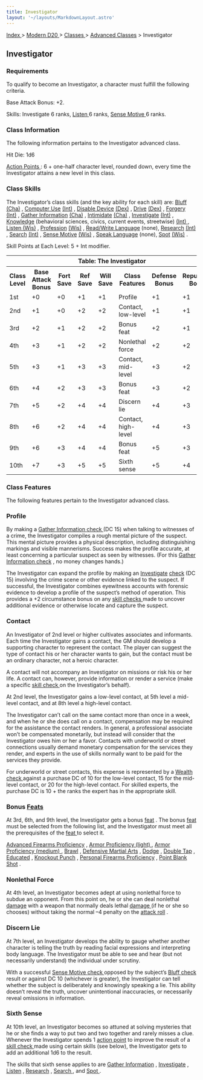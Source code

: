 ```yaml
---
title: Investigator
layout: '~/layouts/MarkdownLayout.astro'
---
```


[ Index ](/) > [ Modern D20 ](/modern.d20.srd) > [ Classes ](/modern.d20.srd/classes) > [ Advanced Classes](/modern.d20.srd/classes/advanced) > Investigator

##  Investigator

###  Requirements

To qualify to become an Investigator, a character must fulfill the following
criteria.

Base Attack Bonus: +2.

Skills: Investigate 6 ranks, [ Listen ](/modern.d20.srd/skills/listen) 6
ranks, [ Sense Motive ](/modern.d20.srd/skills/sense.motive) 6 ranks.

###  Class Information

The following information pertains to the Investigator advanced class.

Hit Die: 1d6

[ Action Points ](/modern.d20.srd/basics/action.points) : 6 + one-half
character level, rounded down, every time the Investigator attains a new level
in this class.

###  Class Skills

The Investigator’s class skills (and the key ability for each skill) are: [Bluff ](/modern.d20.srd/skills/bluff) [ (Cha)](/modern.d20.srd/basics/ability.scores) , [ Computer Use](/modern.d20.srd/skills/computer.use) [ (Int)](/modern.d20.srd/basics/ability.scores) , [ Disable Device](/modern.d20.srd/skills/disable.device) [ (Dex)](/modern.d20.srd/basics/ability.scores) , [ Drive](/modern.d20.srd/skills/drive) [ (Dex)](/modern.d20.srd/basics/ability.scores) , [ Forgery](/modern.d20.srd/skills/forgery) [ (Int)](/modern.d20.srd/basics/ability.scores) , [ Gather Information](/modern.d20.srd/skills/gather.information) [ (Cha)](/modern.d20.srd/basics/ability.scores) , [ Intimidate](/modern.d20.srd/skills/intimidate) [ (Cha)](/modern.d20.srd/basics/ability.scores) , [ Investigate](/modern.d20.srd/skills/investigate) [ (Int)](/modern.d20.srd/basics/ability.scores) , [ Knowledge](/modern.d20.srd/skills/knowledge) (behavioral sciences, civics, current
events, streetwise) [ (Int) ](/modern.d20.srd/basics/ability.scores) , [Listen ](/modern.d20.srd/skills/listen) [ (Wis)](/modern.d20.srd/basics/ability.scores) , [ Profession](/modern.d20.srd/skills/profession) [ (Wis)](/modern.d20.srd/basics/ability.scores) , [ Read/Write Language](/modern.d20.srd/skills/read.write.language) (none), [ Research](/modern.d20.srd/skills/research) [ (Int)](/modern.d20.srd/basics/ability.scores) , [ Search](/modern.d20.srd/skills/search) [ (Int)](/modern.d20.srd/basics/ability.scores) , [ Sense Motive](/modern.d20.srd/skills/sense.motive) [ (Wis)](/modern.d20.srd/basics/ability.scores) , [ Speak Language](/modern.d20.srd/skills/speak.language) (none), [ Spot](/modern.d20.srd/skills/spot) [ (Wis)](/modern.d20.srd/basics/ability.scores) .

Skill Points at Each Level: 5 + Int modifier.


<table> <th colspan="8"> Table: The Investigator </th> <tr> <th> Class Level </th> <th> Base Attack Bonus </th> <th> Fort Save </th> <th> Ref Save </th> <th> Will Save </th> <th> Class Features </th> <th> Defense Bonus </th> <th> Reputation Bonus </th> </tr> <tr> <td> 1st </td> <td> +0 </td> <td> +0 </td> <td> +1 </td> <td> +1 </td> <td> Profile </td> <td> +1 </td> <td> +1 </td> </tr> <tr> <td> 2nd </td> <td> +1 </td> <td> +0 </td> <td> +2 </td> <td> +2 </td> <td> Contact, low-level </td> <td> +1 </td> <td> +1 </td> </tr> <tr> <td> 3rd </td> <td> +2 </td> <td> +1 </td> <td> +2 </td> <td> +2 </td> <td> Bonus feat </td> <td> +2 </td> <td> +1 </td> </tr> <tr> <td> 4th </td> <td> +3 </td> <td> +1 </td> <td> +2 </td> <td> +2 </td> <td> Nonlethal force </td> <td> +2 </td> <td> +2 </td> </tr> <tr> <td> 5th </td> <td> +3 </td> <td> +1 </td> <td> +3 </td> <td> +3 </td> <td> Contact, mid-level </td> <td> +3 </td> <td> +2 </td> </tr> <tr> <td> 6th </td> <td> +4 </td> <td> +2 </td> <td> +3 </td> <td> +3 </td> <td> Bonus feat </td> <td> +3 </td> <td> +2 </td> </tr> <tr> <td> 7th </td> <td> +5 </td> <td> +2 </td> <td> +4 </td> <td> +4 </td> <td> Discern lie </td> <td> +4 </td> <td> +3 </td> </tr> <tr> <td> 8th </td> <td> +6 </td> <td> +2 </td> <td> +4 </td> <td> +4 </td> <td> Contact, high-level </td> <td> +4 </td> <td> +3 </td> </tr> <tr> <td> 9th </td> <td> +6 </td> <td> +3 </td> <td> +4 </td> <td> +4 </td> <td> Bonus feat </td> <td> +5 </td> <td> +3 </td> </tr> <tr> <td> 10th </td> <td> +7 </td> <td> +3 </td> <td> +5 </td> <td> +5 </td> <td> Sixth sense </td> <td> +5 </td> <td> +4 </td> </tr> </table>


###  Class Features

The following features pertain to the Investigator advanced class.

###  Profile

By making a [ Gather Information ](/modern.d20.srd/skills/gather.information)
[ check ](/modern.d20.srd/skills/skill.basics) (DC 15) when talking
to witnesses of a crime, the Investigator compiles a rough mental picture of
the suspect. This mental picture provides a physical description, including
distinguishing markings and visible mannerisms. Success makes the profile
accurate, at least concerning a particular suspect as seen by witnesses. (For
this [ Gather Information ](/modern.d20.srd/skills/gather.information) [ check](/modern.d20.srd/skills/skill.basics) , no money changes hands.)

The Investigator can expand the profile by making an [ Investigate](/modern.d20.srd/skills/investigate) [ check](/modern.d20.srd/skills/skill.basics) (DC 15) involving the crime
scene or other evidence linked to the suspect. If successful, the Investigator
combines eyewitness accounts with forensic evidence to develop a profile of
the suspect’s method of operation. This provides a +2 circumstance bonus on
any [ skill checks ](/modern.d20.srd/skills/skill.basics) made to
uncover additional evidence or otherwise locate and capture the suspect.

###  Contact

An Investigator of 2nd level or higher cultivates associates and informants.
Each time the Investigator gains a contact, the GM should develop a supporting
character to represent the contact. The player can suggest the type of contact
his or her character wants to gain, but the contact must be an ordinary
character, not a heroic character.

A contact will not accompany an Investigator on missions or risk his or her
life. A contact can, however, provide information or render a service (make a
specific [ skill check ](/modern.d20.srd/skills/skill.basics) on the
Investigator’s behalf).

At 2nd level, the Investigator gains a low-level contact, at 5th level a mid-
level contact, and at 8th level a high-level contact.

The Investigator can’t call on the same contact more than once in a week, and
when he or she does call on a contact, compensation may be required for the
assistance the contact renders. In general, a professional associate won’t be
compensated monetarily, but instead will consider that the Investigator owes
him or her a favor. Contacts with underworld or street connections usually
demand monetary compensation for the services they render, and experts in the
use of skills normally want to be paid for the services they provide.

For underworld or street contacts, this expense is represented by a [ Wealth check ](/modern.d20.srd/wealth/wealth.check) against a purchase DC of 10 for
the low-level contact, 15 for the mid-level contact, or 20 for the high-level
contact. For skilled experts, the purchase DC is 10 + the ranks the expert has
in the appropriate skill.

###  Bonus [ Feats ](/modern.d20.srd/feats)

At 3rd, 6th, and 9th level, the Investigator gets a bonus [ feat](/modern.d20.srd/feats) . The bonus [ feat ](/modern.d20.srd/feats) must be
selected from the following list, and the Investigator must meet all the
prerequisites of the [ feat ](/modern.d20.srd/feats) to select it.

[ Advanced Firearms Proficiency](/modern.d20.srd/feats/advanced.firearms.proficiency) , [ Armor Proficiency (light) ](/modern.d20.srd/feats/armor.proficiency.light) , [ Armor Proficiency (medium) ](/modern.d20.srd/feats/armor.proficiency.medium) , [ Brawl](/modern.d20.srd/feats/brawl) , [ Defensive Martial Arts](/modern.d20.srd/feats/defensive.martial.arts) , [ Dodge](/modern.d20.srd/feats/dodge) , [ Double Tap](/modern.d20.srd/feats/double.tap) , [ Educated](/modern.d20.srd/feats/educated) , [ Knockout Punch](/modern.d20.srd/feats/knockout.punch) , [ Personal Firearms Proficiency](/modern.d20.srd/feats/personal.firearms.proficiency) , [ Point Blank Shot](/modern.d20.srd/feats/point.blank.shot) .

###  Nonlethal Force

At 4th level, an Investigator becomes adept at using nonlethal force to subdue
an opponent. From this point on, he or she can deal nonlethal [ damage](/modern.d20.srd/combat/damage) with a weapon that normally deals lethal [damage ](/modern.d20.srd/combat/damage) (if he or she so chooses) without
taking the normal –4 penalty on the [ attack roll](/modern.d20.srd/combat/attack.roll) .

###  Discern Lie

At 7th level, an Investigator develops the ability to gauge whether another
character is telling the truth by reading facial expressions and interpreting
body language. The Investigator must be able to see and hear (but not
necessarily understand) the individual under scrutiny.

With a successful [ Sense Motive ](/modern.d20.srd/skills/sense.motive) [check ](/modern.d20.srd/skills/skill.basics) opposed by the
subject’s [ Bluff ](/modern.d20.srd/skills/bluff) [ check](/modern.d20.srd/skills/skill.basics) result or against DC 10
(whichever is greater), the Investigator can tell whether the subject is
deliberately and knowingly speaking a lie. This ability doesn’t reveal the
truth, uncover unintentional inaccuracies, or necessarily reveal omissions in
information.

###  Sixth Sense

At 10th level, an Investigator becomes so attuned at solving mysteries that he
or she finds a way to put two and two together and rarely misses a clue.
Whenever the Investigator spends 1 [ action point](/modern.d20.srd/basics/action.points) to improve the result of a [ skill check ](/modern.d20.srd/skills/skill.basics) made using certain
skills (see below), the Investigator gets to add an additional 1d6 to the
result.

The skills that sixth sense applies to are [ Gather Information](/modern.d20.srd/skills/gather.information) , [ Investigate](/modern.d20.srd/skills/investigate) , [ Listen](/modern.d20.srd/skills/listen) , [ Research](/modern.d20.srd/skills/research) , [ Search ](/modern.d20.srd/skills/search)
, and [ Spot ](/modern.d20.srd/skills/spot) .

